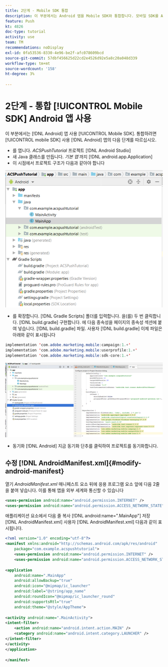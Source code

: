 ```yaml
---
title: 2단계 - Mobile SDK 통합
description: 이 부분에서는 Android 앱을 Mobile SDK와 통합합니다. 모바일 SDK를 Android 앱과 통합하려면
feature: Push
kt: 4826
doc-type: tutorial
activity: use
team: TM
recommendations: noDisplay
exl-id: 0fa53536-8330-4e96-be2f-afc078609bcd
source-git-commit: 57dbf456625d22cd2e4526d92e5a8c20a048d339
workflow-type: tm+mt
source-wordcount: '158'
ht-degree: 3%

---
```


# 2단계 - 통합 [!UICONTROL Mobile SDK] Android 앱 사용

이 부분에서는 [!DNL Android] 앱 사용 [!UICONTROL Mobile SDK]. 통합하려면 [!UICONTROL mobile SDK] 사용 [!DNL Android] 앱의 다음 단계를 따르십시오.

* 를 엽니다. *ACSPushTutorial* 프로젝트 [!DNL Android Studio]
* 새 Java 클래스를 만듭니다. *기본 앱* 까지 [!DNL android.app.Application]
* 이 시점에서 프로젝트 구조가 다음과 같아야 합니다

![기본 앱](assets/android-main-app.PNG)

* 를 확장합니다. [!DNL Gradle Scripts] 폴더를 입력합니다. 을(를) 두 번 클릭합니다. [!DNL build.gradle] 구현합니다. 에 다음 종속성을 페이지의 종속성 섹션에 붙여 넣습니다. [!DNL build.gradle] 파일. 사용자 [!DNL build.gradle] 이제 파일은 아래와 같이 표시됩니다

<!--
Removed `{.line-numbers}` below
-->

```java
implementation 'com.adobe.marketing.mobile:campaign:1.+'
implementation 'com.adobe.marketing.mobile:userprofile:1.+'
implementation 'com.adobe.marketing.mobile:sdk-core:1.+'
```

![모듈형](assets/module-build-gradle.PNG)

* 동기화 [!DNL Android] 지금 동기화 단추를 클릭하여 프로젝트를 동기화합니다.

## 수정 [!DNL AndroidManifest.xml]{#modify-android-manifest}

열기 *AndroidManifest.xml* 매니페스트 요소 뒤에 응용 프로그램 요소 앞에 다음 2줄을 붙여 넣습니다. 이를 통해 앱을 외부 세계와 통신할 수 있습니다

<!--
Removed `{.line-numbers}` below
-->

```xml
<uses-permission android:name="android.permission.INTERNET" />
<uses-permission android:name="android.permission.ACCESS_NETWORK_STATE" />
```

애플리케이션 요소에서 다음 줄 복사
[!DNL android:name=".MainApp"]
저장 [!DNL AndroidManifest.xml]
사용자 [!DNL AndroidManifest.xml] 다음과 같이 표시됩니다.

<!--
Removed `{.line-numbers}` below
-->

```xml
<?xml version="1.0" encoding="utf-8"?>
<manifest xmlns:android="http://schemas.android.com/apk/res/android"
    package="com.example.acspushtutorial">
    <uses-permission android:name="android.permission.INTERNET" />
    <uses-permission android:name="android.permission.ACCESS_NETWORK_STATE" />

<application
    android:name=".MainApp"
    android:allowBackup="true"
    android:icon="@mipmap/ic_launcher"
    android:label="@string/app_name"
    android:roundIcon="@mipmap/ic_launcher_round"
    android:supportsRtl="true"
    android:theme="@style/AppTheme">

<activity android:name=".MainActivity">
<intent-filter>
    <action android:name="android.intent.action.MAIN" />
    <category android:name="android.intent.category.LAUNCHER" />
</intent-filter>
</activity>
</application>

</manifest>
```
